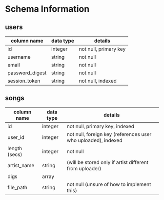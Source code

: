# Schema Information

## users
column name     | data type | details
----------------|-----------|-----------------------
id              | integer   | not null, primary key
username        | string    | not null
email           | string    | not null
password_digest | string    | not null
session_token   | string    | not null, indexed

## songs
column name   | data type | details
--------------|-----------|-----------------------
id            | integer   | not null, primary key, indexed
user_id       | integer   | not null, foreign key (references user who uploaded), indexed
length (secs) | integer   | not null
artist_name   | string    | (will be stored only if artist different from uploader)
digs          | array     |
file_path     | string    | not null (unsure of how to implement this)
